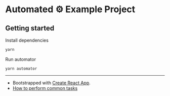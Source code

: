 # Automated ⚙️ Example Project

## Getting started

Install dependencies

```bash
yarn
```

Run automator

```
yarn automator
```

---

- Bootstrapped with [Create React App](https://github.com/facebookincubator/create-react-app).
- [How to perform common tasks](https://github.com/facebookincubator/create-react-app/blob/master/packages/react-scripts/template/README.md)
